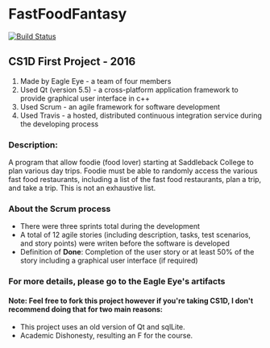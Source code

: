 # FastFoodFantasy

[![Build Status](https://travis-ci.com/adv3006/Fast-Food-Fantasy.svg?branch=master)](https://travis-ci.com/adv3006/Fast-Food-Fantasy)

## CS1D First Project - 2016
1. Made by Eagle Eye - a team of four members
2. Used Qt (version 5.5) - a cross-platform application framework to provide graphical user interface in c++
3. Used Scrum - an agile framework for software development
4. Used Travis - a hosted, distributed continuous integration service during the developing process

### Description:
A program that allow foodie (food lover) starting at Saddleback College to plan various day trips. Foodie must be able to randomly access the various fast food restaurants, including a list of the fast food restaurants, plan a trip, and take a trip. This is not an exhaustive list.

### About the Scrum process
* There were three sprints total during the development
* A total of 12 agile stories (including description, tasks, test scenarios, and story points) were writen before the software is developed
* Definition of __Done__: Completion of the user story or at least 50% of the story including a graphical user interface (if required)

### For more details, please go to the Eagle Eye's artifacts

#### Note: Feel free to fork this project however if you're taking CS1D, I don't recommend doing that for two main reasons:
* This project uses an old version of Qt and sqlLite.
* Academic Dishonesty, resulting an F for the course.
